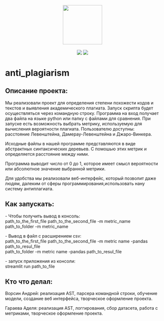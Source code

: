 <h2 align="center">
    <img src="https://github.com/adelyagaraeva/anti_plagiarism/assets/146413113/262ae88c-b239-4ffd-b840-02ea78c13411" height="128px" width="128px">
</h2>

<p align="center">
    <img src="https://img.shields.io/badge/python-3.7+-green">
    <img src="https://img.shields.io/badge/license-MIT-green">
</p>

# anti_plagiarism
## Описание проекта:


Мы реализовали проект для определения степени похожести кодов и текстов и выявления академического плагиата.
Запуск скрипта будет осуществляться через командную строку. Программа на вход получает два файла на языке python или папку с файлами для сравнения. При запуске есть возможность выбрать метрику, используемую для вычисления вероятности плагиата. Пользователю доступны: расстояние Левенштейна, Дамерау-Левенштейна и Джаро-Винкера.

Исходные файлы в нашей программе представляются в виде абстрактных синтаксических деревьев. С помошью этих метрик и определяется расстояние между ними.

Программа выводит число от 0 до 1, которое имеет смысл вероятности или абсолютное значение выбранной метрики.

Для удобства мы реализовали веб-интерфейс, который позволит даже людям, далеким от сферы программирования,использовать нану систему антиплагиата.


## Как запускать:
\- Чтобы получить вывод в консоль:<br>
 path_to_the_first_file path_to_the_second_file -m metric_name <br>
 path_to_folder -m metric_name <br>

\- Вывод в файл с расширением csv: <br>
 path_to_the_first_file path_to_the_second_file -m metric name -pandas path_to_resul_file <br>
 path_to_folder -m metric name -pandas path_to_resul_file <br>
                                
\- запуск приложения из консоли:  <br>
 streamlit run path_to_file

 ## Кто что делал:

 Ворсин Андрей: реализация AST, парсера командной строки, обучение модели, создание веб интерфейса, творческое оформление проекта.

 Гараева Аделя:  реализация AST, логгирования, сбор датасета, работа с метриками, творческое оформление проекта.
